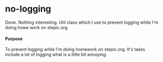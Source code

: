 # no-logging
Done. Nothing interesting. Util class which I use to prevent logging while I'm doing howe work on stepic.org

#### Purpose
To prevent logging while I'm doing homework on stepic.org. It's tasks include a lot of logging what is a little bit annoying.
